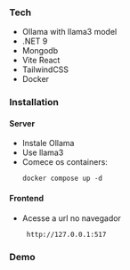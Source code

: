 ### Tech
 - Ollama with llama3 model
 - .NET 9
 - Mongodb
 - Vite React
 - TailwindCSS
 - Docker

### Installation
 #### Server
 - Instale Ollama
 - Use llama3
 - Comece os containers:
   ```
   docker compose up -d
    ```
 #### Frontend
 - Acesse a url no navegador
   ```
    http://127.0.0.1:517
   ```

### Demo

